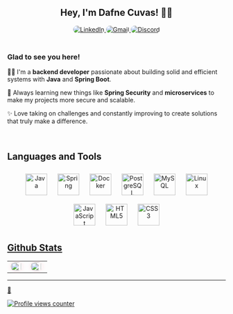 ## <div align="center">Hey, I'm Dafne Cuvas! 🌼💕</div>  

  

<div align="center">
  <a href="https://linkedin.com/in/dafne-cuvas-alvarez-dca/" target="_blank">
    <img src="https://img.shields.io/badge/linkedin-%231E77B5.svg?&style=for-the-badge&logo=linkedin&logoColor=white" alt="LinkedIn" style="margin-bottom: 5px; border-radius: 10px;" />
  </a>  
  <a href="mailto:jesak1605@gmail.com" target="_blank">
    <img src="https://img.shields.io/badge/email-%23D14836.svg?&style=for-the-badge&logo=gmail&logoColor=white" alt="Gmail" style="margin-bottom: 5px; border-radius: 10px;" />
  </a>
  <a href="https://discord.com/users/959089811187183677" target="_blank">
    <img src="https://img.shields.io/badge/Discord-%2372b7f0.svg?&style=for-the-badge&logo=discord&logoColor=white" alt="Discord" style="margin-bottom: 5px; border-radius: 10px;" />
  </a>
</div>  

  

<br/>  

### Glad to see you here!  


👩‍💻 I'm a **backend developer** passionate about building solid and efficient systems with **Java** and **Spring Boot**.  

🌸 Always learning new things like **Spring Security** and **microservices** to make my projects more secure and scalable. 

✨ Love taking on challenges and constantly improving to create solutions that truly make a difference.  


<br/>  

## Languages and Tools  

<div align="center">
  <a href="https://www.java.com/" target="_blank"><img style="margin: 10px" src="https://profilinator.rishav.dev/skills-assets/java-original-wordmark.svg" alt="Java" height="50" /></a>
  <a href="https://docs.spring.io/spring-framework/docs/3.0.x/reference/expressions.html#:~:text=The%20Spring%20Expression%20Language%20(SpEL,and%20basic%20string%20templating%20functionality." target="_blank"><img style="margin: 10px" src="https://profilinator.rishav.dev/skills-assets/springio-icon.svg" alt="Spring" height="50" /></a>
  <a href="https://www.docker.com/" target="_blank"><img style="margin: 10px" src="https://profilinator.rishav.dev/skills-assets/docker-original-wordmark.svg" alt="Docker" height="50" /></a>
  <a href="https://www.postgresql.org/" target="_blank"><img style="margin: 10px" src="https://profilinator.rishav.dev/skills-assets/postgresql-original-wordmark.svg" alt="PostgreSQL" height="50" /></a>
  <a href="https://www.mysql.com/" target="_blank"><img style="margin: 10px" src="https://profilinator.rishav.dev/skills-assets/mysql-original-wordmark.svg" alt="MySQL" height="50" /></a>
  <a href="https://www.linux.org/" target="_blank"><img style="margin: 10px" src="https://profilinator.rishav.dev/skills-assets/linux-original.svg" alt="Linux" height="50" /></a>
  <a href="https://www.javascript.com/" target="_blank"><img style="margin: 10px" src="https://profilinator.rishav.dev/skills-assets/javascript-original.svg" alt="JavaScript" height="50" /></a>
  <a href="https://en.wikipedia.org/wiki/HTML5" target="_blank"><img style="margin: 10px" src="https://profilinator.rishav.dev/skills-assets/html5-original-wordmark.svg" alt="HTML5" height="50" /></a>
  <a href="https://www.w3schools.com/css/" target="_blank"><img style="margin: 10px" src="https://profilinator.rishav.dev/skills-assets/css3-original-wordmark.svg" alt="CSS3" height="50" />
</div>  


## Github Stats  
<table>
  <tr>
    <td valign="top" width="50%">
      <img src="https://github-readme-stats.vercel.app/api?username=Dafne-CA&show_icons=true&count_private=true&hide_border=true&theme=dark" align="left" style="width: 90%; border-radius: 10px; box-shadow: 0 0 10px rgba(255, 182, 193, 0.4); margin-right: 10px;" />
    </td>
    <td valign="top" width="50%">
      <img src="https://github-readme-stats.vercel.app/api/top-langs/?username=Dafne-CA&hide_border=true&layout=compact&theme=dark" align="left" style="width: 90%; border-radius: 10px; box-shadow: 0 0 10px rgba(255, 182, 193, 0.4);" />
    </td>
  </tr>
</table>

---
💌

![Profile views counter](https://komarev.com/ghpvc/?username=Dafne-CA&&style=flat-square)  
